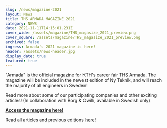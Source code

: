 ```yaml
---
slug: /news/magazine-2021
layout: News
title: THS ARMADA MAGAZINE 2021
category: NEWS
date: 2021-11-11T14:15:01.231Z
cover_wide: /assets/magazine/THS_magasize_2021_preview.png
cover_square: /assets/magazine/THS_magasize_2021_preview.png
archived: false
ingress: Armada's 2021 magazine is here!
header: /assets/news-header.jpg
display_date: true
featured: true
---
```


"Armada" is the official magazine for KTH's career fair THS Armada. The magazine will be included in the newest edition of Ny Teknik, and will reach the majority of all engineers in Sweden!

Read more about some of our participating companies and other exciting articles! (In collaboration with Borg & Owilli, available in Swedish only)

**[Access the magazine here!](https://armada.businesstories.se/wp-content/uploads/2021/11/BO_Armada_HT2021_Sidor.pdf)**

Read all articles and previous editions [here](https://armada.businesstories.se/)!
